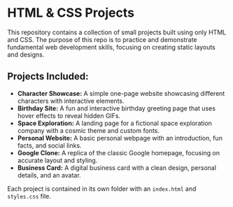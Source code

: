 # HTML & CSS Projects

This repository contains a collection of small projects built using only HTML and CSS. The purpose of this repo is to practice and demonstrate fundamental web development skills, focusing on creating static layouts and designs.

## Projects Included:

- **Character Showcase:** A simple one-page website showcasing different characters with interactive elements.
- **Birthday Site:** A fun and interactive birthday greeting page that uses hover effects to reveal hidden GIFs.
- **Space Exploration:** A landing page for a fictional space exploration company with a cosmic theme and custom fonts.
- **Personal Website:** A basic personal webpage with an introduction, fun facts, and social links.
- **Google Clone:** A replica of the classic Google homepage, focusing on accurate layout and styling.
- **Business Card:** A digital business card with a clean design, personal details, and an avatar.

Each project is contained in its own folder with an `index.html` and `styles.css` file.

